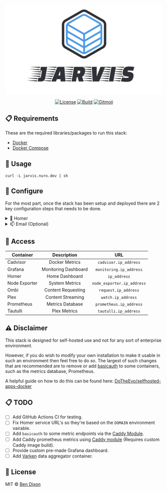 <div align="center">
    <img src="./.github/assets/logo.png" />

  [![License](https://img.shields.io/badge/-mit-blue.svg?longCache=true&style=for-the-badge)](https://github.com/nurodev/jarvis/blob/master/LICENSE)
  [![Build](https://img.shields.io/github/workflow/status/nurodev/jarvis/%F0%9F%9A%80%20Deploy?label=%20&logo=github&logoColor=white&style=for-the-badge)](https://github.com/NuroDev/jarvis/actions?query=workflow%3A%22%F0%9F%9A%80+Deploy%22) 
  [![Gitmoji](https://img.shields.io/badge/-%20%F0%9F%98%9C-FFDD67.svg?longCache=true&style=for-the-badge)](https://gitmoji.carloscuesta.me/) 

</div>


## 📋 Requirements
These are the required libraries/packages to run this stack:
 - [Docker](https://docker.com)
 - [Docker Compose](https://docs.docker.com/compose/)

## 🚀 Usage
```shell
curl -L jarvis.nuro.dev | sh
```

## 🔧 Configure
For the most part, once the stack has been setup and deployed there are 2 key configuration steps that needs to be done.


<details>
  <summary>🏡 Homer</summary>
  
  The first step is to modify the Homer config file. This can be found under `config/homer/config.yml`.

  In here you can modify your home dashboard with whatever links or customization you like. A number of service links have already been provided, however there is one key configration requirement and that is to modify the URL's set for each service to be the domain of your choice.

</details>

<details>
  <summary>📫 Email (Optional)</summary>
  
  To generate a certificate from Let's Encrypt, an email address is required. As such in the `Caddyfile` a placeholder `email` global variable has been provided but commented out. Uncomment the variable by removing the `#` and entering your email address.

  You can also optionally modify the `acme_ca` URL, which specifies the URL to the ACME CA's directory. However it is recommended to leave this to the default Let's Encrypt production endpoint unless you require the use of the Let's Encrypt [staging or development endpoints](https://letsencrypt.org/docs/staging-environment/).

</details>

## 🔑 Access
| Container	        | Description                | URL                              |
| ------------------|:--------------------------:|:--------------------------------:|
| Cadvisor	        | Docker Metrics             | `cadvisor.ip_address`            |
| Grafana	          | Monitoring Dashboard       | `monitoring.ip_address`          |
| Homer 	          | Home Dashboard             | `ip_address`                     |
| Node Exporter     | System Metrics             | `node_exporter.ip_address`       |
| Ombi		          | Content Requesting         | `request.ip_address`             |
| Plex              | Content Streaming          | `watch.ip_address`               |
| Prometheus        | Metrics Database           | `prometheus.ip_address`          |
| Tautulli          | Plex Metrics               | `tautulli.ip_address`            |

## ⚠️ Disclaimer
This stack is designed for self-hosted use and not for any sort of enterprise environment.

However, if you do wish to modify your own installation to make it usable in such an environment then feel free to do so.
The largest of such changes that are recommended are to remove or add [basicauth](https://caddyserver.com/docs/caddyfile/directives/basicauth) to some containers, such as the metrics database, Prometheus.

A helpful guide on how to do this can be found here: [DoTheEvo/selfhosted-apps-docker](https://github.com/DoTheEvo/selfhosted-apps-docker/tree/master/caddy_v2#basic-authentication)

## 📋 TODO

- [ ] Add GitHub Actions CI for testing.
- [ ] Fix Homer service URL's so they're based on the `DOMAIN` environment vairable.
- [ ] Add `basicauth` to some metric endpoints via the [Caddy Module](https://caddyserver.com/docs/caddyfile/directives/basicauth).
- [ ] Add Caddy prometheus metrics using [Caddy module](https://github.com/hairyhenderson/caddyprom) (Requires custom Caddy image build).
- [ ] Provide custom pre-made Grafana dashboard.
- [ ] Add [Varken](https://github.com/Boerderij/Varken) data aggregator container.

## 📄 License
MIT © [Ben Dixon](https://github.com/nurodev/jarvis/blob/master/LICENSE)
